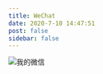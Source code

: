 ```yaml
---
title: WeChat
date: 2020-7-10 14:47:51
post: false
sidebar: false
---
```


![我的微信](http://p.vczyh.com/blog/IMG_1794(20200710-144307).JPG)